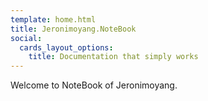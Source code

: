 ```yaml
---
template: home.html
title: Jeronimoyang.NoteBook
social:
  cards_layout_options:
    title: Documentation that simply works
---
```


Welcome to NoteBook of Jeronimoyang.

